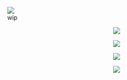 ![](https://komarev.com/ghpvc/?username=ranpos&color=dedede) <br>
wip

<p align="center">
<img src="https://files.catbox.moe/uuwerr.png"/>
</p>

<p align="center">
<img src="https://files.catbox.moe/cnvkre.png"/>
</p>

<p align="center">
<img src="https://files.catbox.moe/9hdndd.png"/>
</p>

<p align="center">
<img src="https://files.catbox.moe/f9jlyt.png"/>
</p>
